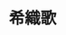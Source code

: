 ---
title: 希織歌
description: A description of this category
image:

# Badge style
style:
    background: "#2a9d8f"
    color: "#fff"
---